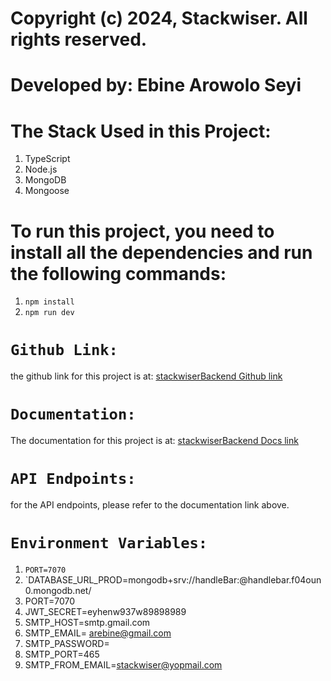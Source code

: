 # Copyright (c) 2024, Stackwiser. All rights reserved.

# Developed by: Ebine Arowolo Seyi

# The Stack Used in this Project:
1. TypeScript
2. Node.js
3. MongoDB
4. Mongoose


# To run this project, you need to install all the dependencies and run the following commands:

1. `npm install`
2. `npm run dev`

# `Github Link:` 
the github link for this project is at:  [stackwiserBackend Github link](https://github.com/Arosebine/stackwiser-backend.git)


# `Documentation:`
The documentation for this project is at:  [stackwiserBackend Docs link](https://documenter.getpostman.com/view/18447128/2sA3kaBJi6)


# `API Endpoints:`
for the API endpoints, please refer to the documentation link above.

# `Environment Variables:`
1. `PORT=7070`
2. `DATABASE_URL_PROD=mongodb+srv://handleBar:<password>@handlebar.f04oun0.mongodb.net/
3. PORT=7070
4. JWT_SECRET=eyhenw937w$%$89898989
5. SMTP_HOST=smtp.gmail.com
6. SMTP_EMAIL= arebine@gmail.com
7. SMTP_PASSWORD=
8. SMTP_PORT=465
9. SMTP_FROM_EMAIL=stackwiser@yopmail.com


